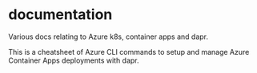# documentation
Various docs relating to Azure k8s, container apps and dapr.

This is a cheatsheet of Azure CLI commands to setup and manage Azure Container Apps deployments with dapr.
